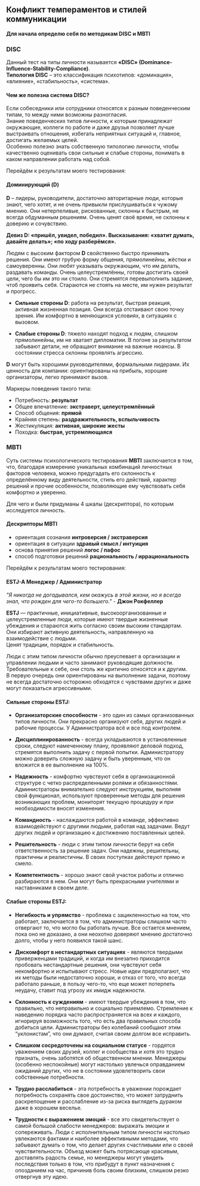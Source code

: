 ## Конфликт темпераментов и стилей коммуникации

**Для начала определю себя по методикам DISC и MBTI**
### **DISC**
Данный тест на типы личности называется **«DISC» (Dominance-Influence-Stability-Compliance)**.  
**Типология DISC** – это классификация психотипов: «доминация», «влияние», «стабильность», «система».
#### Чем же полезна система **DISC**?
Если собеседники или сотрудники относятся к разным поведенческим типам, то между ними возможны разногласия.   
Знание поведенческих типов личности, к которым принадлежат окружающие, коллеги по работе и даже друзья позволяет лучше выстраивать отношения, избегать неприятных ситуаций и, главное, достигать желаемых целей.  
Особенно полезно знать собственную типологию личности, чтобы качественно оценивать свои сильные и слабые стороны, понимать в каком направлении работать над собой.

Перейдём к результатам моего тестирования:
#### **Доминирующий (D)**

**D** – лидеры, руководители, достаточно авторитарные люди, которые знают, чего хотят, и не очень привыкли прислушиваться к чужому мнению. Они нетерпеливые, рискованные, склонны к быстрым, не всегда обдуманным решениям. Очень ценят своё время, не склонны к доверию и сочувствию.

**Девиз D: «пришёл, увидел, победил». Высказывания: «хватит думать, давайте делать»; «по ходу разберёмся».**

Людям с высоким фактором **D** свойственно быстро принимать решения. Они имеют грубую форму общения, прямолинейны, жёстки и самоуверенны. Они любят указывать окружающим, что им делать, раздавать команды. Очень целеустремлённы, готовы достигать своей цели, чего бы им это ни стоило. Они стремятся перевыполнить задание, чтоб проявить себя. Стараются не стоять на месте, им нужен результат и прогресс.

- **Сильные стороны D**: работа на результат, быстрая реакция, активная жизненная позиция. Они всегда отстаивают свою точку зрения. Им комфортно в меняющихся условиях, в ситуациях с вызовом.

- **Слабые стороны D**: тяжело находят подход к людям, слишком прямолинейны, им не хватает дипломатии. В погоне за результатом забывают детали, не обращают внимание на важные нюансы. В состоянии стресса склонны проявлять агрессию.

**D** могут быть хорошими руководителями, формальными лидерами. Их ценность для компании: ориентированы на прибыль, хорошие организаторы, легко принимают вызов.

Маркеры поведения такого типа:
- Потребность: **результат**
- Общее впечатление: **экстраверт, целеустремлённый**
- Способ общения: **прямой**
- Крайняя степень: **раздражительность, вспыльчивость**
- Жестикуляция: **активная, широкие жесты**
- Походка: **быстрая, устремляющаяся**
### **MBTI**
Суть системы психологического тестирования **MBTI** заключается в том, что, благодаря измерению уникальных комбинаций личностных факторов человека, можно предугадать его склонность к определённому виду деятельности, стиль его действий, характер решений и прочие особенности, позволяющие ему чувствовать себя комфортно и уверенно. 

Для чего и были придуманы 4 шкалы (дескриптора), по которым исследуется личность.
#### **Дескрипторы MBTI**
- ориентация сознания **интроверсия / экстраверсия**
- ориентация в ситуации **здравый смысл / интуиция**
- основа принятия решений **логос / пафоc**
- способ подготовки решений **рациональность / иррациональность**

Перейдём к результатам моего тестирования:
#### **ESTJ-A Менеджер / Администратор**
*"Я никогда не догадывался, кем окажусь в этой жизни, но я всегда знал, что рожден для чего-то большего."* - **Джон Рокфеллер**

**ESTJ** — практичные, инициативные, высокоорганизованные и целеустремленные люди, которые имеют твердые жизненные убеждения и стараются жить согласно своим высоким стандартам.  
Они избирают активную деятельность, направленную на взаимодействие с людьми.  
Ценят традиции, порядок и стабильность.

Люди с этим типом личности обычно преуспевает в организации и управлении людьми и часто занимают руководящие должности.  
Требовательные к себе, они столь же критично относятся и к другим.  
В первую очередь они ориентированы на выполнение задачи, поэтому не всегда достаточно осторожно обходятся с чувствами других и даже могут показаться агрессивными.
#### **Сильные стороны ESTJ:**

- **Организаторские способности** - это один из самых организованных типов личности. Они прекрасно организуют себя, других людей и рабочие процессы. У Администратора всё и все под контролем.

- **Дисциплинированность** - всегда укладываются в установленные сроки, следуют намеченному плану, проявляют деловой подход, стремятся выполнить задачу с первой попытки. Администратору можно доверить сложную задачу и быть уверенным, что он вложится в ее выполнение на 100%.
- **Надежность** - комфортно чувствуют себя в организационной структуре с четко распределенными ролями и обязанностями. Администраторы внимательно следуют инструкциям, выполняя свой функционал, используют проверенные методы для решения возникающих проблем, мониторят текущую процедуру и при необходимости вносят изменения.
- **Командность** - наслаждаются работой в команде, эффективно взаимодействуют с другими людьми, работая над задачами. Ведут других людей и организацию к достижению поставленных целей.
- **Решительность** - люди с этим типом личности берут на себя ответственность за решение задач. Они надежны, решительны, практичны и реалистичны. В своих поступках действуют прямо и смело.
- **Компетентность** - хорошо знают свой участок работы и отлично разбираются в нем. Они могут быть прекрасными учителями и наставниками в своем деле.
#### **Слабые стороны ESTJ:**
- **Негибкость и упрямство** - проблема с зацикленностью на том, что работает, заключается в том, что администраторы слишком часто отвергают то, что могло бы работать лучше. Все остается мнением, пока оно не доказано, а они неохотно доверяют мнению достаточно долго, чтобы у него появился такой шанс.

- **Дискомфорт в нестандартных ситуациях** - являются твердыми приверженцами традиций, и когда им внезапно приходится пробовать нестандартные решения, они чувствуют себя некомфортно и испытывают стресс. Новые идеи предполагают, что их методы были недостаточно хороши, и отказ от того, что всегда работало раньше, в пользу чего-то, что еще может потерпеть неудачу, ставит под угрозу их имидж надежности.
- **Склонность к суждениям** - имеют твердые убеждения в том, что правильно, что неправильно и социально приемлемо. Стремление к наведению порядка часто распространяется на всех и каждого, игнорируя возможность того, что есть два правильных способа добиться цели. Администраторы без колебаний сообщают этим “уклонистам”, что они думают, считая своим долгом все исправить.
- **Слишком сосредоточены на социальном статусе** - гордятся уважением своих друзей, коллег и сообщества и хотя это трудно признать, очень заботятся об общественном мнении. Менеджеры (особенно неспокойные) могут настолько увлечься оправданием ожиданий других, что не в состоянии удовлетворить свои собственные потребности.
- **Трудно расслабиться** - эта потребность в уважении порождает потребность сохранять свое достоинство, что может затруднить раскрепощение и расслабление из-за риска выглядеть дураком даже в хорошем веселье.
- **Трудности с выражением эмоций** - все это свидетельствует о самой большой слабости менеджеров: выражать эмоции и сопереживать. Люди с исполнительным типом личности настолько увлекаются фактами и наиболее эффективными методами, что забывают думать о том, что делает других счастливыми или о своей чувствительности. Объезд может быть потрясающе красивым, доставлять радость семье, но менеджеры могут увидеть последствия только в том, что прибудут в пункт назначения с опозданием на час, причинив боль своим близким, слишком резко отвергнув эту идею.